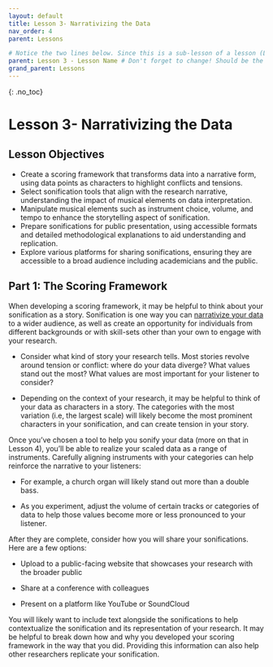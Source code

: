 ```yaml
---
layout: default
title: Lesson 3- Narrativizing the Data
nav_order: 4
parent: Lessons

# Notice the two lines below. Since this is a sub-lesson of a lesson (Lesson 3a), it's parent is lesson 3 and it's grandparent is Lessons. Make sure to include this if you decide to have sub-lessons. 
parent: Lesson 3 - Lesson Name # Don't forget to change! Should be the title of your parent lesson.
grand_parent: Lessons 
---
```


{: .no_toc}  
# Lesson 3- Narrativizing the Data 

## Lesson Objectives
- Create a scoring framework that transforms data into a narrative form, using data points as characters to highlight conflicts and tensions. 
- Select sonification tools that align with the research narrative, understanding the impact of musical elements on data interpretation. 
- Manipulate musical elements such as instrument choice, volume, and tempo to enhance the storytelling aspect of sonification. 
- Prepare sonifications for public presentation, using accessible formats and detailed methodological explanations to aid understanding and replication. 
- Explore various platforms for sharing sonifications, ensuring they are accessible to a broad audience including academicians and the public. 


## Part 1: The Scoring Framework 

When developing a scoring framework, it may be helpful to think about your sonification as a story. Sonification is one way you can <a href="https://scds.github.io/data-driven-stories/" target="_blank" rel="noopener noreferrer">narrativize your data</a> to a wider audience, as well as create an opportunity for individuals from different backgrounds or with skill-sets other than your own to engage with your research.  

- Consider what kind of story your research tells. Most stories revolve around tension or conflict: where do your data diverge? What values stand out the most? What values are most important for your listener to consider?  

- Depending on the context of your research, it may be helpful to think of your data as characters in a story. The categories with the most variation (i.e, the largest scale) will likely become the most prominent characters in your sonification, and can create tension in your story.  

Once you’ve chosen a tool to help you sonify your data (more on that in Lesson 4), you’ll be able to realize your scaled data as a range of instruments. Carefully aligning instruments with your categories can help reinforce the narrative to your listeners:  

- For example, a church organ will likely stand out more than a double bass.  

- As you experiment, adjust the volume of certain tracks or categories of data to help those values become more or less pronounced to your listener.  

After they are complete, consider how you will share your sonifications. Here are a few options: 

- Upload to a public-facing website that showcases your research with the broader public 

- Share at a conference with colleagues 

- Present on a platform like YouTube or SoundCloud 

You will likely want to include text alongside the sonifications to help contextualize the sonification and its representation of your research. It may be helpful to break down how and why you developed your scoring framework in the way that you did. Providing this information can also help other researchers replicate your sonification.


